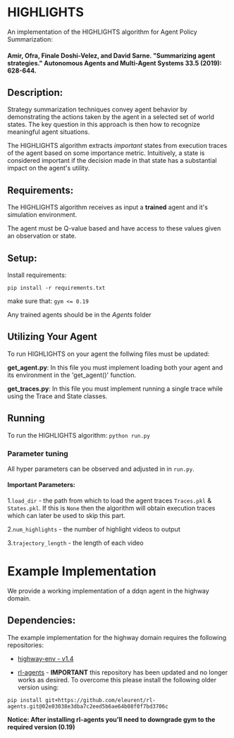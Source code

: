# HIGHLIGHTS

An implementation of the HIGHLIGHTS algorithm for Agent Policy Summarization: 
#### Amir, Ofra, Finale Doshi-Velez, and David Sarne. "Summarizing agent strategies." Autonomous Agents and Multi-Agent Systems 33.5 (2019): 628-644.

## Description:
Strategy summarization techniques convey agent behavior by demonstrating the actions taken by the agent in a selected set of world states. The key question in this approach is then how to recognize meaningful agent situations.

The HIGHLIGHTS algorithm extracts *important* states from execution traces of the agent based on some importance metric.
Intuitively, a state is considered important if the decision made in that state has a substantial impact on the agent's utility.

## Requirements:

The HIGHLIGHTS algorithm receives as input a **trained** agent and it's simulation environment.

The agent must be Q-value based and have access to these values given an observation or state. 

## Setup:
Install requirements:

`pip install -r requirements.txt`

make sure that: `gym <= 0.19`

Any trained agents should be in the *Agents* folder

## Utilizing Your Agent
To run HIGHLIGHTS on your agent the follwing files must be updated:

**get_agent.py**: In this file you must implement loading both your agent and its environment in the 'get_agent()' function.

**get_traces.py**: In this file you must implement running a single trace while using the Trace and State classes.


## Running
To run the HIGHLIGHTS algorithm: `python run.py`

### Parameter tuning
All hyper parameters can be observed and adjusted in in `run.py`.

#### Important Parameters:

1.`load_dir` - the path from which to load the agent traces `Traces.pkl` & `States.pkl`. If this is `None` then the algorithm will obtain execution traces which can later be used to skip this part.

2.`num_highlights` - the number of highlight videos to output

3.`trajectory_length` - the length of each video

# Example Implementation
We provide a working implementation of a ddqn agent in the highway domain.


## Dependencies:

The example implementation for the highway domain requires the following repositories:

*  [highway-env - v1.4](https://github.com/eleurent/highway-env/tree/v1.4)

*  [rl-agents](https://github.com/eleurent/rl-agents) - **IMPORTANT** this repository has been updated and no longer works as desired. To overcome this please install the following older version using:

`pip install git+https://github.com/eleurent/rl-agents.git@02e03038e3dba7c2eed5b6ae64b08f0f7bd3706c`


**Notice: After installing rl-agents you'll need to downgrade gym to the required version (0.19)**









